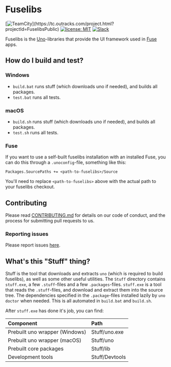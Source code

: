 # Fuselibs
[![TeamCity](https://tc.outracks.com/app/rest/builds/buildType:(id:FuselibsPublic_Trigger)/statusIcon)](https://tc.outracks.com/project.html?projectId=FuselibsPublic)
[![license: MIT](https://img.shields.io/github/license/fusetools/fuselibs-public.svg)](LICENSE.txt)
[![Slack](https://img.shields.io/badge/chat-on%20slack-blue.svg)](https://fusecommunity.slack.com/messages/fuselibs)

Fuselibs is the [Uno](https://www.fusetools.com/docs/uno/uno-lang)-libraries that provide
the UI framework used in [Fuse](https://www.fusetools.com/) apps.


## How do I build and test?

### Windows

* `build.bat` runs stuff (which downloads uno if needed), and builds all packages.
* `test.bat` runs all tests.

### macOS

* `build.sh` runs stuff (which downloads uno if needed), and builds all packages.
* `test.sh` runs all tests.


### Fuse

If you want to use a self-built fuselibs installation with an installed
Fuse, you can do this through a `.unoconfig`-file, something like this:

```
Packages.SourcePaths += <path-to-fuselibs>/Source
```

You'll need to replace `<path-to-fuselibs>` above with the actual path to
your fuselibs checkout.


## Contributing

Please read [CONTRIBUTING.md](CONTRIBUTING.md) for details on our code of conduct, and the process for submitting pull requests to us.

### Reporting issues

Please report issues [here](https://github.com/fusetools/fuselibs-public/issues).

## What's this "Stuff" thing?

Stuff is the tool that downloads and extracts `uno` (which is required to build fuselibs), as well as some other useful utilities. The `Stuff` directory contains `stuff.exe`, a few `.stuff`-files and a few `.packages`-files. `stuff.exe` is a tool that reads the `.stuff`-files, and download and extract them into the source tree. The dependencies specified in the `.package`-files installed lazily by `uno doctor` when needed. This is all automated in `build.bat` and `build.sh`.

After `stuff.exe` has done it's job, you can find:

| Component                      | Path           |
|:-------------------------------|:---------------|
| Prebuilt uno wrapper (Windows) | Stuff/uno.exe  |
| Prebuilt uno wrapper (macOS)   | Stuff/uno      |
| Prebuilt core packages         | Stuff/lib      |
| Development tools              | Stuff/Devtools |
